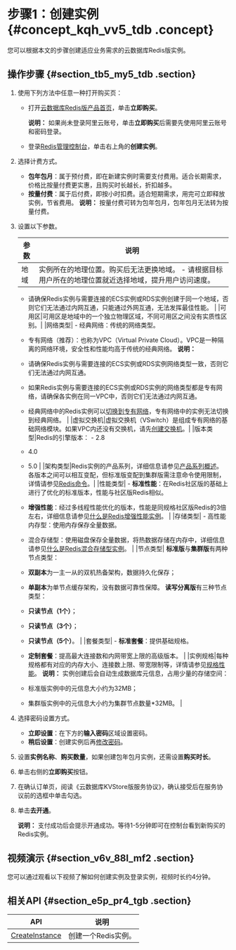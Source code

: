 # 步骤1：创建实例 {#concept_kqh_vv5_tdb .concept}

您可以根据本文的步骤创建适应业务需求的云数据库Redis版实例。

## 操作步骤 {#section_tb5_my5_tdb .section}

1.  使用下列方法中任意一种打开购买页：
    -   打开[云数据库Redis版产品首页](http://www.aliyun.com/product/kvstore)，单击**立即购买**。

        **说明：** 如果尚未登录阿里云账号，单击**立即购买**后需要先使用阿里云账号和密码登录。

    -   登录[Redis管理控制台](https://kvstore.console.aliyun.com/)，单击右上角的**创建实例**。
2.  选择计费方式。

    -   **包年包月**：属于预付费，即在新建实例时需要支付费用。适合长期需求，价格比按量付费更实惠，且购买时长越长，折扣越多。
    -   **按量付费**：属于后付费，即按小时扣费。适合短期需求，用完可立即释放实例，节省费用。
    **说明：** 按量付费可转为包年包月，包年包月无法转为按量付费。

3.  设置以下参数。

    |参数|说明|
    |--|--|
    |地域|实例所在的地理位置。购买后无法更换地域。     -   请根据目标用户所在的地理位置就近选择地域，提升用户访问速度。
    -   请确保Redis实例与需要连接的ECS实例或RDS实例创建于同一个地域，否则它们无法通过内网互通，只能通过外网互通，无法发挥最佳性能。
 |
    |可用区|可用区是地域中的一个独立物理区域，不同可用区之间没有实质性区别。|
    |网络类型|     -   经典网络：传统的网络类型。
    -   专有网络（推荐）：也称为VPC（Virtual Private Cloud）。VPC是一种隔离的网络环境，安全性和性能均高于传统的经典网络。
 **说明：** 

    -   请确保Redis实例与需要连接的ECS实例或RDS实例网络类型一致，否则它们无法通过内网互通。
    -   如果Redis实例与需要连接的ECS实例或RDS实例的网络类型都是专有网络，请确保各实例在同一VPC中，否则它们无法通过内网互通。
    -   经典网络中的Redis实例可以[切换到专有网络](../../../../cn.zh-CN/用户指南/实例管理/切换为专有网络.md#)，专有网络中的实例无法切换到经典网络。
 |
    |虚拟交换机|虚拟交换机（VSwitch）是组成专有网络的基础网络模块。如果VPC内还没有交换机，请先[创建交换机](https://help.aliyun.com/document_detail/65387.html)。|
    |版本类型|Redis的引擎版本：     -   2.8
    -   4.0
    -   5.0
 |
    |架构类型|Redis实例的产品系列，详细信息请参见[产品系列概述](../../../../cn.zh-CN/产品简介/产品系列/产品系列概述.md#)。各版本之间可以相互变配，但标准版变配到集群版需注意命令使用限制，详情请参见[Redis命令](cn.zh-CN/快速入门/Redis命令.md#)。|
    |性能类型|     -   **标准性能**：在Redis社区版的基础上进行了优化的标准版本，性能与社区版Redis相似。
    -   **增强性能**：经过多线程性能优化的版本，性能是同规格社区版Redis的3倍左右，详细信息请参见[什么是Redis增强性能实例](../../../../cn.zh-CN/产品简介/增强性能实例/什么是Redis增强性能实例.md#)。
 |
    |存储类型|     -   高性能内存型：使用内存保存全量数据。
    -   混合存储型：使用磁盘保存全量数据，将热数据存储在内存中，详细信息请参见[什么是Redis混合存储型实例](../../../../cn.zh-CN/产品简介/混合存储型实例/什么是Redis混合存储型实例.md#)。
 |
    |节点类型| **标准版**与**集群版**有两种节点类型：

     -   **双副本**为一主一从的双机热备架构，数据持久化保存；
    -   **单副本**为单节点缓存架构，没有数据可靠性保障。
 **读写分离版**有三种节点类型：

     -   **只读节点（1个）**；
    -   **只读节点（3个）**；
    -   **只读节点（5个）**。
 |
    |套餐类型|     -   **标准套餐**：提供基础规格。
    -   **定制套餐**：提高最大连接数和内网带宽上限的高级版本。
 |
    |实例规格|每种规格都有对应的内存大小、连接数上限、带宽限制等，详情请参见[规格性能](../../../../cn.zh-CN/产品简介/规格性能.md#)。 **说明：** 实例创建后会自动生成数据库元信息，占用少量的存储空间：

    -   标准版实例中的元信息大小约为32MB；
    -   集群版实例中的元信息大小约为集群节点数量\*32MB。
 |

4.  选择密码设置方式。
    -   **立即设置**：在下方的**输入密码**区域设置密码。
    -   **稍后设置**：创建实例后再[修改密码](../../../../cn.zh-CN/用户指南/实例管理/修改密码.md#)。
5.  设置**实例名称**、**购买数量**，如果创建包年包月实例，还需设置**购买时长**。
6.  单击右侧的**立即购买**按钮。
7.  在确认订单页，阅读《云数据库KVStore版服务协议》，确认接受后在服务协议前的选框中单击勾选。
8.  单击**去开通**。

    **说明：** 支付成功后会提示开通成功。等待1-5分钟即可在控制台看到新购买的Redis实例。


## 视频演示 {#section_v6v_88l_mf2 .section}

您可以通过观看以下视频了解如何创建实例及登录实例，视频时长约4分钟。

  

## 相关API {#section_e5p_pr4_tgb .section}

|API|说明|
|---|--|
|[CreateInstance](../../../../cn.zh-CN/API参考/生命周期管理/CreateInstance.md#)|创建一个Redis实例。|

